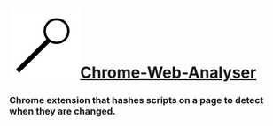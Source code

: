 # [![Logo](icon128.png)Chrome-Web-Analyser](#Chrome-Web-Analyser)
### Chrome extension that hashes scripts on a page to detect when they are changed.
